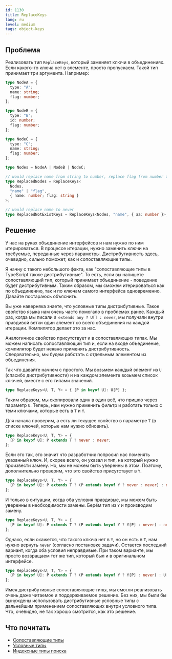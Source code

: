 ```yaml
---
id: 1130
title: ReplaceKeys
lang: ru
level: medium
tags: object-keys
---
```


## Проблема

Реализовать тип `ReplaceKeys`, который заменяет ключи в объединениях.
Если какого-то ключа нет в элементе, просто пропускаем.
Такой тип принимает три аргумента.
Например:

```typescript
type NodeA = {
  type: "A";
  name: string;
  flag: number;
};

type NodeB = {
  type: "B";
  id: number;
  flag: number;
};

type NodeC = {
  type: "C";
  name: string;
  flag: number;
};

type Nodes = NodeA | NodeB | NodeC;

// would replace name from string to number, replace flag from number to string
type ReplacedNodes = ReplaceKeys<
  Nodes,
  "name" | "flag",
  { name: number; flag: string }
>;

// would replace name to never
type ReplacedNotExistKeys = ReplaceKeys<Nodes, "name", { aa: number }>;
```

## Решение

У нас на руках объединение интерфейсов и нам нужно по ним итерироваться.
В процессе итерации, нужно заменить ключи на требуемые, переданные через параметры.
Дистрибутивность здесь, очевидно, сильно поможет, как и сопоставляющие типы.

Я начну с такого небольшого факта, как "сопоставляющие типы в TypeScript также дистрибутивные".
То есть, если вы напишете сопоставляющий тип, который принимает объединение - поведение будет дистрибутивным.
Таким образом, мы сможем итерироваться как по объединению, так и по ключам самого интерфейса одновременно.
Давайте постараюсь объяснить.

Вы уже наверняка знаете, что условные типы дистрибутивные.
Такое свойство языка нам очень часто помогало в проблемах ранее.
Каждый раз, когда мы писали `U extends any ? U[] : never`, мы получали внутри правдивой ветки один элемент со всего объединения на каждой итерации.
Компилятор делает это за нас.

Аналогичное свойство присутствует и в сопоставляющих типах.
Мы можем написать сопоставляющий тип и, если на входе объединение, компилятор будет неявно применять дистрибутивность.
Следовательно, мы будем работать с отдельным элементом из объединения.

Так что давайте начнем с простого.
Мы возьмем каждый элемент из `U` (спасибо дистрибутивности) и на каждом элементе возьмем список ключей, вместе с его типами значений.

```typescript
type ReplaceKeys<U, T, Y> = { [P in keyof U]: U[P] };
```

Таким образом, мы скопировали один в один всё, что пришло через параметр `U`.
Теперь, нам нужно применить фильтр и работать только с теми ключами, которые есть в `T` и `Y`.

Для начала проверим, а есть ли текущее свойство в параметре `T` (в списке ключей, которые нам нужно обновить).

```typescript
type ReplaceKeys<U, T, Y> = {
  [P in keyof U]: P extends T ? never : never;
};
```

Если это так, это значит что разработчик попросил нас поменять указанный ключ.
И, скорее всего, он указал и тип, на который нужно произвести замену.
Но, мы не можем быть уверенны в этом.
Поэтому, дополнительно проверим, что это свойство присутствует в `Y`.

```typescript
type ReplaceKeys<U, T, Y> = {
  [P in keyof U]: P extends T ? (P extends keyof Y ? never : never) : never;
};
```

И только в ситуации, когда оба условия правдивые, мы можем быть уверенны в необходимости замены.
Берём тип из `Y` и производим замену.

```typescript
type ReplaceKeys<U, T, Y> = {
  [P in keyof U]: P extends T ? (P extends keyof Y ? Y[P] : never) : never;
};
```

Однако, если окажется, что такого ключа нет в `Y`, но он есть в `T`, нам нужно вернуть `never` (согласно постановке задачи).
Остается последний вариант, когда оба условия неправдивые.
При таком варианте, мы просто возвращаем тот же тип, который был и в оригинальном интерфейсе.

```typescript
type ReplaceKeys<U, T, Y> = {
  [P in keyof U]: P extends T ? (P extends keyof Y ? Y[P] : never) : U[P];
};
```

Имея дистрибутивные сопоставляющие типы, мы смогли реализовать очень даже читаемое и поддерживаемое решение.
Без них, мы были бы вынуждены использовать дистрибутивные условные типы с дальнейшим применением сопоставляющих внутри условного типа.
Что, очевидно, не так хорошо смотрится, как это решение.

## Что почитать

- [Сопоставляющие типы](https://www.typescriptlang.org/docs/handbook/2/mapped-types.html)
- [Условные типы](https://www.typescriptlang.org/docs/handbook/2/conditional-types.html)
- [Индексные типы поиска](https://www.typescriptlang.org/docs/handbook/2/indexed-access-types.html)
